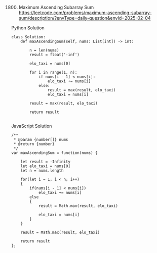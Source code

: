 1800. Maximum Ascending Subarray Sum
https://leetcode.com/problems/maximum-ascending-subarray-sum/description/?envType=daily-question&envId=2025-02-04

Python Solution
```
class Solution:
    def maxAscendingSum(self, nums: List[int]) -> int:
        
        n = len(nums)
        result = float('-inf')

        elo_taxi = nums[0]

        for i in range(1, n):
            if nums[i - 1] < nums[i]:
                elo_taxi += nums[i]
            else:
                result = max(result, elo_taxi)
                elo_taxi = nums[i]
        
        result = max(result, elo_taxi)

        return result
            
```

JavaScript Solution
```
/**
 * @param {number[]} nums
 * @return {number}
 */
var maxAscendingSum = function(nums) {
    
    let result = -Infinity
    let elo_taxi = nums[0]
    let n = nums.length

    for(let i = 1; i < n; i++)
    {
        if(nums[i - 1] < nums[i])
            elo_taxi += nums[i]
        else
        {
            result = Math.max(result, elo_taxi)

            elo_taxi = nums[i]
        }
    }

    result = Math.max(result, elo_taxi)

    return result
};
```
